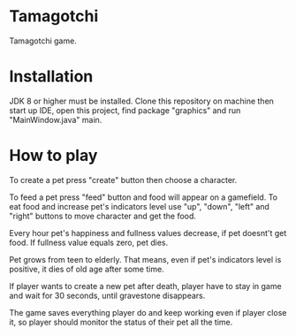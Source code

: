 # Tamagotchi
Tamagotchi game.

# Installation
JDK 8 or higher must be installed.
Clone this repository on machine then start up IDE, open this project, find package "graphics" and run "MainWindow.java" main.

# How to play

To create a pet press "create" button then choose a character.

To feed a pet press "feed" button and food will appear on a gamefield. To eat food and increase pet's indicators level use "up",
"down", "left" and "right" buttons to move character and get the food.

Every hour pet's happiness and fullness values decrease, if pet doesnt't get food. If fullness value equals zero, pet dies.

Pet grows from teen to elderly. That means, even if pet's indicators level is positive, it dies of old age after some time.

If player wants to create a new pet after death, player have to stay in game and wait for 30 seconds, until gravestone disappears.

The game saves everything player do and keep working even if player close it, so player should monitor the status of their pet all the time.

